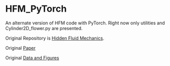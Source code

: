 # HFM_PyTorch
An alternate version of HFM code with PyTorch. 
Right now only utilities and Cylinder2D_flower.py are presented.

Original Repository is [Hidden Fluid Mechanics](https://github.com/maziarraissi/HFM).

Original [Paper](https://science.sciencemag.org/content/367/6481/1026.abstract)

Original [Data and Figures](https://bit.ly/2NRB65U)


